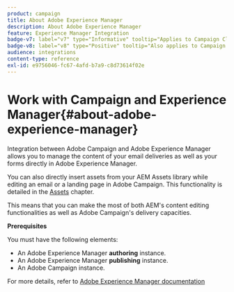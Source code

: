 ```yaml
---
product: campaign
title: About Adobe Experience Manager
description: About Adobe Experience Manager
feature: Experience Manager Integration
badge-v7: label="v7" type="Informative" tooltip="Applies to Campaign Classic v7"
badge-v8: label="v8" type="Positive" tooltip="Also applies to Campaign v8"
audience: integrations
content-type: reference
exl-id: e9756046-fc67-4afd-b7a9-c8d73614f02e
---
```

# Work with Campaign and Experience Manager{#about-adobe-experience-manager}

 

Integration between Adobe Campaign and Adobe Experience Manager allows you to manage the content of your email deliveries as well as your forms directly in Adobe Experience Manager.

You can also directly insert assets from your AEM Assets library while editing an email or a landing page in Adobe Campaign. This functionality is detailed in the [Assets](../../integrations/using/sharing-assets-with-adobe-experience-cloud.md) chapter.

This means that you can make the most of both AEM's content editing functionalities as well as Adobe Campaign's delivery capacities.

**Prerequisites**

You must have the following elements:

* An Adobe Experience Manager **authoring** instance.
* An Adobe Experience Manager **publishing** instance.
* An Adobe Campaign instance.

For more details, refer to [Adobe Experience Manager documentation](https://experienceleague.adobe.com/docs/experience-manager-65/classic-ui/campaign/classic-personalization-ac-campaign.html)
